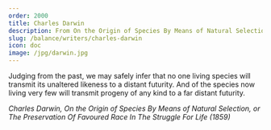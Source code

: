```yaml
---
order: 2000
title: Charles Darwin
description: From On the Origin of Species By Means of Natural Selection
slug: /balance/writers/charles-darwin
icon: doc
image: /jpg/darwin.jpg
---
```


Judging from the past, we may safely infer that no one living species will transmit its unaltered likeness to a distant futurity. And of the species now living very few will transmit progeny of any kind to a far distant futurity.

_Charles Darwin, On the Origin of Species By Means of Natural Selection, or The Preservation Of Favoured Race In The Struggle For Life (1859)_
